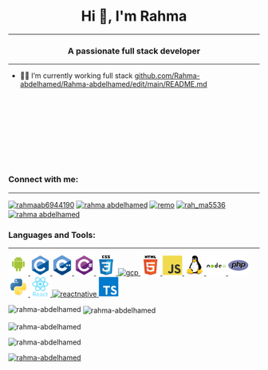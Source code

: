 <h1 align="center">Hi 👋, I'm Rahma</h1><hr>
<h3 align="center">A passionate full stack developer</h3><hr>


- 👨‍💻 I’m currently working full stack [github.com/Rahma-abdelhamed/Rahma-abdelhamed/edit/main/README.md](github.com/Rahma-abdelhamed/Rahma-abdelhamed/edit/main/README.md)
<br>
<img src="https://user-images.githubusercontent.com/113859044/223805843-ccf00649-2570-4229-8102-c38ed520b37f.png"  width="600px"   style="margin: 50px 60vh 50px;" >





<h3 align="left">Connect with me:</h3><hr>
<p align="left">
<a href="https://twitter.com/rahmaab6944190" target="blank"><img align="center" src="https://raw.githubusercontent.com/rahuldkjain/github-profile-readme-generator/master/src/images/icons/Social/twitter.svg" alt="rahmaab6944190" height="30" width="40" /></a>
<a href="https://linkedin.com/in/rahma abdelhamed" target="blank"><img align="center" src="https://raw.githubusercontent.com/rahuldkjain/github-profile-readme-generator/master/src/images/icons/Social/linked-in-alt.svg" alt="rahma abdelhamed" height="30" width="40" /></a>
<a href="https://fb.com/remo" target="blank"><img align="center" src="https://raw.githubusercontent.com/rahuldkjain/github-profile-readme-generator/master/src/images/icons/Social/facebook.svg" alt="remo" height="30" width="40" /></a>
<a href="https://instagram.com/rah_ma5536" target="blank"><img align="center" src="https://raw.githubusercontent.com/rahuldkjain/github-profile-readme-generator/master/src/images/icons/Social/instagram.svg" alt="rah_ma5536" height="30" width="40" /></a>
<a href="https://www.youtube.com/c/rahma abdelhamed" target="blank"><img align="center" src="https://raw.githubusercontent.com/rahuldkjain/github-profile-readme-generator/master/src/images/icons/Social/youtube.svg" alt="rahma abdelhamed" height="30" width="40" /></a>
</p>

<h3 align="left">Languages and Tools:</h3><hr>
<p align="left"> <a href="https://developer.android.com" target="_blank" rel="noreferrer"> <img src="https://raw.githubusercontent.com/devicons/devicon/master/icons/android/android-original-wordmark.svg" alt="android" width="40" height="40"/> </a> <a href="https://www.cprogramming.com/" target="_blank" rel="noreferrer"> <img src="https://raw.githubusercontent.com/devicons/devicon/master/icons/c/c-original.svg" alt="c" width="40" height="40"/> </a> <a href="https://www.w3schools.com/cpp/" target="_blank" rel="noreferrer"> <img src="https://raw.githubusercontent.com/devicons/devicon/master/icons/cplusplus/cplusplus-original.svg" alt="cplusplus" width="40" height="40"/> </a> <a href="https://www.w3schools.com/cs/" target="_blank" rel="noreferrer"> <img src="https://raw.githubusercontent.com/devicons/devicon/master/icons/csharp/csharp-original.svg" alt="csharp" width="40" height="40"/> </a> <a href="https://www.w3schools.com/css/" target="_blank" rel="noreferrer"> <img src="https://raw.githubusercontent.com/devicons/devicon/master/icons/css3/css3-original-wordmark.svg" alt="css3" width="40" height="40"/> </a> <a href="https://cloud.google.com" target="_blank" rel="noreferrer"> <img src="https://www.vectorlogo.zone/logos/google_cloud/google_cloud-icon.svg" alt="gcp" width="40" height="40"/> </a> <a href="https://www.w3.org/html/" target="_blank" rel="noreferrer"> <img src="https://raw.githubusercontent.com/devicons/devicon/master/icons/html5/html5-original-wordmark.svg" alt="html5" width="40" height="40"/> </a> <a href="https://developer.mozilla.org/en-US/docs/Web/JavaScript" target="_blank" rel="noreferrer"> <img src="https://raw.githubusercontent.com/devicons/devicon/master/icons/javascript/javascript-original.svg" alt="javascript" width="40" height="40"/> </a> <a href="https://www.linux.org/" target="_blank" rel="noreferrer"> <img src="https://raw.githubusercontent.com/devicons/devicon/master/icons/linux/linux-original.svg" alt="linux" width="40" height="40"/> </a> <a href="https://nodejs.org" target="_blank" rel="noreferrer"> <img src="https://raw.githubusercontent.com/devicons/devicon/master/icons/nodejs/nodejs-original-wordmark.svg" alt="nodejs" width="40" height="40"/> </a> <a href="https://www.php.net" target="_blank" rel="noreferrer"> <img src="https://raw.githubusercontent.com/devicons/devicon/master/icons/php/php-original.svg" alt="php" width="40" height="40"/> </a> <a href="https://www.python.org" target="_blank" rel="noreferrer"> <img src="https://raw.githubusercontent.com/devicons/devicon/master/icons/python/python-original.svg" alt="python" width="40" height="40"/> </a> <a href="https://reactjs.org/" target="_blank" rel="noreferrer"> <img src="https://raw.githubusercontent.com/devicons/devicon/master/icons/react/react-original-wordmark.svg" alt="react" width="40" height="40"/> </a> <a href="https://reactnative.dev/" target="_blank" rel="noreferrer"> <img src="https://reactnative.dev/img/header_logo.svg" alt="reactnative" width="40" height="40"/> </a> <a href="https://www.typescriptlang.org/" target="_blank" rel="noreferrer"> <img src="https://raw.githubusercontent.com/devicons/devicon/master/icons/typescript/typescript-original.svg" alt="typescript" width="40" height="40"/> </a> </p>

<p><img align="left" src="https://github-readme-stats.vercel.app/api/top-langs?username=rahma-abdelhamed&show_icons=true&locale=en&layout=compact" alt="rahma-abdelhamed" /></p>

<p>&nbsp;<img align="center" src="https://github-readme-stats.vercel.app/api?username=rahma-abdelhamed&show_icons=true&locale=en" alt="rahma-abdelhamed" /></p>

<p><img align="center" src="https://github-readme-streak-stats.herokuapp.com/?user=rahma-abdelhamed&" alt="rahma-abdelhamed" /></p>


<p align="left"> <img src="https://komarev.com/ghpvc/?username=rahma-abdelhamed&label=Profile%20views&color=0e75b6&style=flat" alt="rahma-abdelhamed" /> </p>

<p align="left"> <a href="https://github.com/ryo-ma/github-profile-trophy"><img src="https://github-profile-trophy.vercel.app/?username=rahma-abdelhamed" alt="rahma-abdelhamed" /></a> </p>
